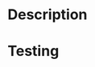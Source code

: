 # Description


# Testing


<!--
====
Please use this template as a guideline of minimum expectations according to our Software Change Management procedures.
====
Minimum checklist:
- I have performed a self review of my changes
- My changes are ready to be reviewed
- I have added a clear and detailed description of the changes- 
- I have linked my branch or PR with my ticket
- I have followed the styling and best practice guides found in Confluence
- I have unit tested new or changed functionality or explained why not
- I have updated integration testing to cover new features/fixes developed
- I have reviewed and addressed Security Vulnerabilities against this repository
====

Software development standards
https://zetifi.atlassian.net/wiki/x/CIBYO

Software change management
https://zetifi.atlassian.net/wiki/x/SgBxPw

Secure development
https://zetifi.atlassian.net/wiki/x/UgDLNQ
-->
